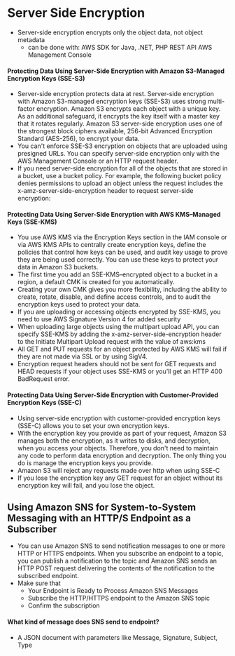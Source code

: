# Server Side Encryption
  * Server-side encryption encrypts only the object data, not object metadata
    * can be done with:
       AWS SDK for Java, .NET, PHP
       REST API
       AWS Management Console
#### Protecting Data Using Server-Side Encryption with Amazon S3-Managed Encryption Keys (SSE-S3)
  * Server-side encryption protects data at rest. Server-side encryption with Amazon S3-managed encryption keys (SSE-S3) uses strong multi-factor encryption. Amazon S3 encrypts each object with a unique key. As an additional safeguard, it encrypts the key itself with a master key that it rotates regularly. Amazon S3 server-side encryption uses one of the strongest block ciphers available, 256-bit Advanced Encryption Standard (AES-256), to encrypt your data.
  * You can't enforce SSE-S3 encryption on objects that are uploaded using presigned URLs. You can specify server-side encryption only with the AWS Management Console or an HTTP request header. 
  * If you need server-side encryption for all of the objects that are stored in a bucket, use a bucket policy. For example, the following bucket policy denies permissions to upload an object unless the request includes the x-amz-server-side-encryption header to request server-side encryption:
  
#### Protecting Data Using Server-Side Encryption with AWS KMS–Managed Keys (SSE-KMS)
  * You use AWS KMS via the Encryption Keys section in the IAM console or via AWS KMS APIs to centrally create encryption keys, define the policies that control how keys can be used, and audit key usage to prove they are being used correctly. You can use these keys to protect your data in Amazon S3 buckets.
  * The first time you add an SSE-KMS–encrypted object to a bucket in a region, a default CMK is created for you automatically.
  * Creating your own CMK gives you more flexibility, including the ability to create, rotate, disable, and define access controls, and to audit the encryption keys used to protect your data.
  * If you are uploading or accessing objects encrypted by SSE-KMS, you need to use AWS Signature Version 4 for added security
  * When uploading large objects using the multipart upload API, you can specify SSE-KMS by adding the x-amz-server-side-encryption header to the Initiate Multipart Upload request with the value of aws:kms
  * All GET and PUT requests for an object protected by AWS KMS will fail if they are not made via SSL or by using SigV4.
  * Encryption request headers should not be sent for GET requests and HEAD requests if your object uses SSE-KMS or you’ll get an HTTP 400 BadRequest error.
#### Protecting Data Using Server-Side Encryption with Customer-Provided Encryption Keys (SSE-C)
  * Using server-side encryption with customer-provided encryption keys (SSE-C) allows you to set your own encryption keys.
  * With the encryption key you provide as part of your request, Amazon S3 manages both the encryption, as it writes to disks, and decryption, when you access your objects. Therefore, you don't need to maintain any code to perform data encryption and decryption. The only thing you do is manage the encryption keys you provide.
  * Amazon S3 will reject any requests made over http when using SSE-C
  * If you lose the encryption key any GET request for an object without its encryption key will fail, and you lose the object.
## Using Amazon SNS for System-to-System Messaging with an HTTP/S Endpoint as a Subscriber
  * You can use Amazon SNS to send notification messages to one or more HTTP or HTTPS endpoints. When you subscribe an endpoint to a topic, you can publish a notification to the topic and Amazon SNS sends an HTTP POST request delivering the contents of the notification to the subscribed endpoint.
  * Make sure that
    * Your Endpoint is Ready to Process Amazon SNS Messages
    * Subscribe the HTTP/HTTPS endpoint to the Amazon SNS topic
    * Confirm the subscription
#### What kind of message does SNS send to endpoint?
  * A JSON document with parameters like Message, Signature, Subject, Type

